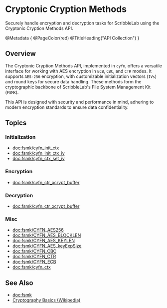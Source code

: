 # Cryptonic Cryption Methods

Securely handle encryption and decryption tasks for ScribbleLab using the Cryptonic Cryption Methods API.
 

@Metadata {
    @PageColor(red)
    @TitleHeading("API Collection")
}

## Overview

The Cryptonic Cryption Methods API, implemented in `cyfn`, offers a versatile interface for working with AES encryption in `ECB`, `CBC`, and `CTR` modes. It supports `AES-256` encryption, with customizable initialization vectors (`IVs`) and round keys for secure data handling. These methods form the cryptographic backbone of ScribbleLab's File System Management Kit (`FSMK`).

This API is designed with security and performance in mind, adhering to modern encryption standards to ensure data confidentiality.


## Topics

### Initialization

- <doc:fsmk/cyfn_init_ctx>
- <doc:fsmk/cyfn_init_ctx_iv>
- <doc:fsmk/cyfn_ctx_set_iv>

### Encryption

- <doc:fsmk/cyfn_ctr_xcrypt_buffer>

### Decryption

- <doc:fsmk/cyfn_ctr_xcrypt_buffer>

### Misc

- <doc:fsmk/CYFN_AES256>
- <doc:fsmk/CYFN_AES_BLOCKLEN>
- <doc:fsmk/CYFN_AES_KEYLEN>
- <doc:fsmk/CYFN_AES_keyExpSize>
- <doc:fsmk/CYFN_CBC>
- <doc:fsmk/CYFN_CTR>
- <doc:fsmk/CYFN_ECB>
- <doc:fsmk/cyfn_ctx>

## See Also

- <doc:fsmk>
- [Cryptography Basics (Wikipedia)](https://en.wikipedia.org/wiki/Advanced_Encryption_Standard)

